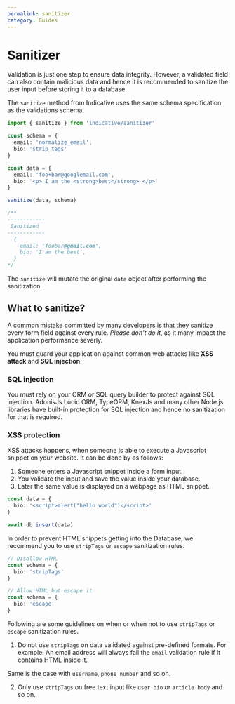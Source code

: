```yaml
---
permalink: sanitizer
category: Guides
---
```


# Sanitizer

Validation is just one step to ensure data integrity. However, a validated field can also contain malicious data and hence it is recommended to sanitize the user input before storing it to a database.

The `sanitize` method from Indicative uses the same schema specification as the validations schema.

```ts
import { sanitize } from 'indicative/sanitizer'

const schema = {
  email: 'normalize_email',
  bio: 'strip_tags'
}

const data = {
  email: 'foo+bar@googlemail.com',
  bio: '<p> I am the <strong>best</strong> </p>'
}

sanitize(data, schema)

/**
------------
 Sanitized
------------
  {
    email: 'foobar@gmail.com',
    bio: 'I am the best',
  }
*/
```

The `sanitize` will mutate the original `data` object after performing the sanitization.

## What to sanitize?

A common mistake committed by many developers is that they sanitize every form field against every rule. *Please don't do it*, as it many impact the application performance severly.

You must guard your application against common web attacks like **XSS attack** and **SQL injection**.

### SQL injection
You must rely on your ORM or SQL query builder to protect against SQL injection. AdonisJs Lucid ORM, TypeORM, KnexJs and many other Node.js libraries have built-in protection for SQL injection and hence no sanitization for that is required.

### XSS protection
XSS attacks happens, when someone is able to execute a Javascript snippet on your website. It can be done by as follows:

1. Someone enters a Javascript snippet inside a form input.
2. You validate the input and save the value inside your database.
3. Later the same value is displayed on a webpage as HTML snippet.

```ts
const data = {
  bio: '<script>alert("hello world")</script>'
}

await db.insert(data)
```

In order to prevent HTML snippets getting into the Database, we recommend you to use `stripTags` or `escape` sanitization rules.

```ts
// Disallow HTML
const schema = {
  bio: 'stripTags'
}

// Allow HTML but escape it
const schema = {
  bio: 'escape'
}
```

Following are some guidelines on when or when not to use `stripTags` or `escape`  sanitization rules.

1. Do not use `stripTags` on data validated against pre-defined formats. For example: An email address will always fail the `email` validation rule if it contains HTML inside it.     
  
  Same is the case with `username`, `phone number` and so on.

2. Only use `stripTags` on free text input like `user bio` or `article body` and so on.
